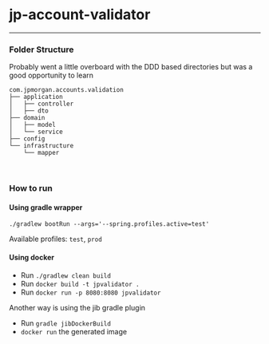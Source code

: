 # jp-account-validator

---

### Folder Structure
Probably went a little overboard with the DDD based directories but was a good opportunity to learn

```
com.jpmorgan.accounts.validation
├── application
│   ├── controller
│   ├── dto
├── domain
│   ├── model
│   └── service
├── config
└── infrastructure
    └── mapper

```

&nbsp;
### How to run

#### Using gradle wrapper

`./gradlew bootRun --args='--spring.profiles.active=test'`

Available profiles: `test`, `prod`

#### Using docker

- Run `./gradlew clean build`
- Run `docker build -t jpvalidator .`
- Run `docker run -p 8080:8080 jpvalidator`

Another way is using the jib gradle plugin
- Run `gradle jibDockerBuild`
- `docker run` the generated image
